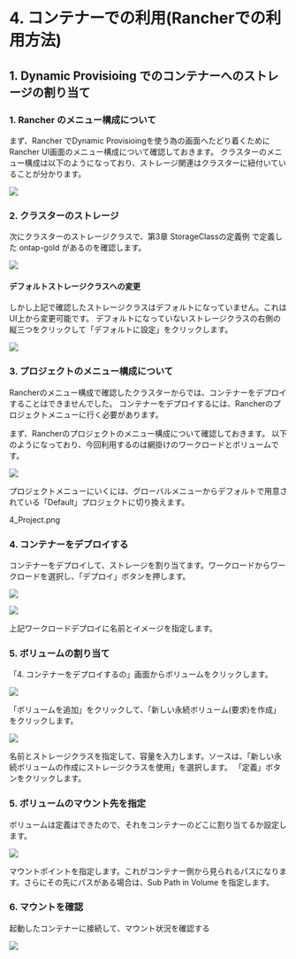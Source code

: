 # 4. コンテナーでの利用(Rancherでの利用方法)

## 1. Dynamic Provisioing でのコンテナーへのストレージの割り当て
### 1. Rancher のメニュー構成について

まず、Rancher でDynamic Provisioingを使う為の画面へたどり着くために Rancher UI画面のメニュー構成について確認しておきます。
クラスターのメニュー構成は以下のようになっており、ストレージ関連はクラスターに紐付いていることが分かります。

![](https://raw.githubusercontent.com/ynott/RancherTrident/master/images/4_RancherUI-menu.png)

### 2. クラスターのストレージ

次にクラスターのストレージクラスで、第3章 StorageClassの定義例 で定義した ontap-gold があるのを確認します。

![](https://raw.githubusercontent.com/ynott/RancherTrident/master/images/4_Cluster-StorageClass.png)

#### デフォルトストレージクラスへの変更

しかし上記で確認したストレージクラスはデフォルトになっていません。これはUI上から変更可能です。
デフォルトになっていないストレージクラスの右側の縦三つをクリックして「デフォルトに設定」をクリックします。

![](https://raw.githubusercontent.com/ynott/RancherTrident/master/images/4_Cluster-StorageClass-Default.png)

### 3. プロジェクトのメニュー構成について

Rancherのメニュー構成で確認したクラスターからでは、コンテナーをデプロイすることはできませんでした。
コンテナーをデプロイするには、Rancherのプロジェクトメニューに行く必要があります。

まず、Rancherのプロジェクトのメニュー構成について確認しておきます。
以下のようになっており、今回利用するのは網掛けのワークロードとボリュームです。

![](https://raw.githubusercontent.com/ynott/RancherTrident/master/images/4_RancherUI-Project-menu.png)

プロジェクトメニューにいくには、グローバルメニューからデフォルトで用意されている「Default」プロジェクトに切り換えます。

4_Project.png

### 4. コンテナーをデプロイする

コンテナーをデプロイして、ストレージを割り当てます。ワークロードからワークロードを選択し、「デプロイ」ボタンを押します。

![](https://raw.githubusercontent.com/ynott/RancherTrident/master/images/4_Workload-Workload-deploy.png)

![](https://raw.githubusercontent.com/ynott/RancherTrident/master/images/4_Workload-Deploy.png)

上記ワークロードデプロイに名前とイメージを指定します。

### 5. ボリュームの割り当て

「4. コンテナーをデプロイするの」画面からボリュームをクリックします。

![](https://raw.githubusercontent.com/ynott/RancherTrident/master/images/4_dynamic-pv-create-03.png)

「ボリュームを追加」をクリックして、「新しい永続ボリューム(要求)を作成」をクリックします。

![](https://raw.githubusercontent.com/ynott/RancherTrident/master/images/4_dynamic-pv-create-04.png)

名前とストレージクラスを指定して、容量を入力します。ソースは、「新しい永続ボリュームの作成にストレージクラスを使用」を選択します。
「定義」ボタンをクリックします。

### 5. ボリュームのマウント先を指定

ボリュームは定義はできたので、それをコンテナーのどこに割り当てるか設定します。

![](https://raw.githubusercontent.com/ynott/RancherTrident/master/images/4_dynamic-pv-create-04.png)

マウントポイントを指定します。これがコンテナー側から見られるパスになります。さらにその先にパスがある場合は、Sub Path in Volume を指定します。

### 6. マウントを確認

起動したコンテナーに接続して、マウント状況を確認する

![](https://raw.githubusercontent.com/ynott/RancherTrident/master/images/4_Execute-shell.png)